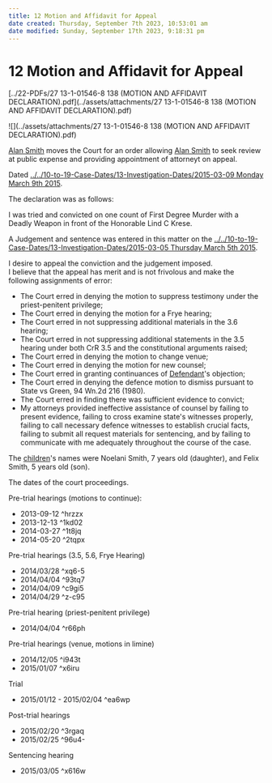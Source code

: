 ```yaml
---
title: 12 Motion and Affidavit for Appeal
date created: Thursday, September 7th 2023, 10:53:01 am
date modified: Sunday, September 17th 2023, 9:18:31 pm
---
```


# 12 Motion and Affidavit for Appeal

[../22-PDFs/27 13-1-01546-8 138 (MOTION AND AFFIDAVIT DECLARATION).pdf](../assets/attachments/27 13-1-01546-8 138 (MOTION AND AFFIDAVIT DECLARATION).pdf)

![](../assets/attachments/27 13-1-01546-8 138 (MOTION AND AFFIDAVIT DECLARATION).pdf)

[Alan Smith](./01%20Alan%20Smith.md#) moves the Court for an order allowing [Alan Smith](./01%20Alan%20Smith.md#) to seek review at public expense and providing appointment of attorneyt on appeal.

Dated [../../10-to-19-Case-Dates/13-Investigation-Dates/2015-03-09 Monday March 9th 2015](./2015-03-09%20Monday%20March%209th%202015.md#).

The declaration was as follows:

I was tried and convicted on one count of First Degree Murder with a Deadly Weapon in front of the Honorable Lind C Krese.

A Judgement and sentence was entered in this matter on the [../../10-to-19-Case-Dates/13-Investigation-Dates/2015-03-05 Thursday March 5th 2015](./2015-03-05%20Thursday%20March%205th%202015.md#).

I desire to appeal the conviction and the judgement imposed.  
I believe that the appeal has merit and is not frivolous and make the following assignments of error:

- The Court erred in denying the motion to suppress testimony under the priest-penitent privilege;
- The Court erred in denying the motion for a Frye hearing;
- The Court erred in not suppressing additional materials in the 3.6 hearing;
- The Court erred in not suppressing additional statements in the 3.5 hearing under both CrR 3.5 and the constitutional arguments raised;
- The Court erred in denying the motion to change venue;
- The Court erred in denying the motion for new counsel;
- The Court erred in granting continuances of [Defendant](./01%20Alan%20Smith.md#.md#)'s objection;
- The Court erred in denying the defence motion to dismiss pursuant to State vs Green, 94 Wn.2d 216 (1980).
- The Court erred in finding there was sufficient evidence to convict;
- My attorneys provided ineffective assistance of counsel by failing to present evidence, failing to cross examine state's witnesses properly, failing to call necessary defence witnesses to establish crucial facts, failing to submit all request materials for sentencing, and by failing to communicate with me adequately throughout the course of the case.

The [children](./07%20Children.md#)'s names were Noelani Smith, 7 years old (daughter), and Felix Smith, 5 years old (son).

The dates of the court proceedings.

Pre-trial hearings (motions to continue):

- 2013-09-12 ^hrzzx
- 2013-12-13 ^1kd02
- 2014-03-27 ^1t8jq
- 2014-05-20 ^2tqpx

Pre-trial hearings (3.5, 5.6, Frye Hearing)

- 2014/03/28 ^xq6-5
- 2014/04/04 ^93tq7
- 2014/04/09 ^c9gi5
- 2014/04/29 ^z-c95

Pre-trial hearing (priest-penitent privilege)

- 2014/04/04 ^r66ph

Pre-trial hearings (venue, motions in limine)

- 2014/12/05 ^i943t
- 2015/01/07 ^x6iru

Trial

- 2015/01/12 - 2015/02/04 ^ea6wp

Post-trial hearings

- 2015/02/20 ^3rgaq
- 2015/02/25 ^96u4-

Sentencing hearing

- 2015/03/05 ^x616w
